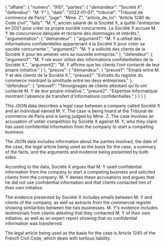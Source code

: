 {
"affaire": {
"numero": "910",
"parties": {
"demandeur": "Société X",
"defendeur": "M. Y"
},
"date": "2022-01-01",
"tribunal": "Tribunal de commerce de Paris",
"juge": "Mme. Z",
"article_de_loi": "Article 1240 du Code civil",
"faits": "M. Y, ancien salarié de la Société X, a quitté l'entreprise en 2021 pour créer sa propre société concurrente. La Société X accuse M. Y de concurrence déloyale et réclame des dommages et intérêts.",
"argumentation": {
"demandeur": {
"argument1": "M. Y a utilisé des informations confidentielles appartenant à la Société X pour créer sa société concurrente.",
"argument2": "M. Y a sollicité des clients de la Société X pour les amener vers sa nouvelle entreprise."
},
"defendeur": {
"argument1": "M. Y nie avoir utilisé des informations confidentielles de la Société X.",
"argument2": "M. Y affirme que les clients l'ont contacté de leur propre initiative."
}
},
"preuve": {
"demandeur": {
"preuve1": "Emails entre M. Y et des clients de la Société X.",
"preuve2": "Extraits du registre du commerce montrant la similitude entre les deux entreprises."
},
"defendeur": {
"preuve1": "Témoignages de clients attestant qu'ils ont contacté M. Y de leur propre initiative.",
"preuve2": "Expertise informatique montrant l'absence de transfert d'informations confidentielles."
}
}
}
}

This JSON data describes a legal case between a company called Société X and an individual named M. Y. The case is being heard at the Tribunal de commerce de Paris and is being judged by Mme. Z. The case involves an accusation of unfair competition by Société X against M. Y, who they claim has used confidential information from the company to start a competing business.

The JSON data includes information about the parties involved, the date of the case, the legal article being used as the basis for the case, a summary of the facts, and the arguments and evidence being presented by both sides.

According to the data, Société X argues that M. Y used confidential information from the company to start a competing business and solicited clients from the company. M. Y denies these accusations and argues that he did not use confidential information and that clients contacted him of their own initiative.

The evidence presented by Société X includes emails between M. Y and clients of the company, as well as extracts from the commercial register showing similarities between the two businesses. M. Y's evidence includes testimonials from clients attesting that they contacted M. Y of their own initiative, as well as an expert report showing that no confidential information was transferred.

The legal article being used as the basis for the case is Article 1240 of the French Civil Code, which deals with tortious liability.